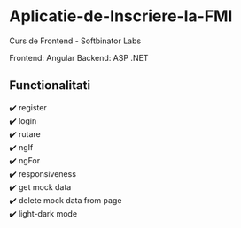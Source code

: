 # Aplicatie-de-Inscriere-la-FMI
Curs de Frontend - Softbinator Labs

Frontend: Angular
Backend: ASP .NET

## Functionalitati
:heavy_check_mark: register  
:heavy_check_mark: login  
:heavy_check_mark: rutare  
:heavy_check_mark: ngIf  
:heavy_check_mark: ngFor  
:heavy_check_mark: responsiveness  
:heavy_check_mark: get mock data  
:heavy_check_mark: delete mock data from page  
:heavy_check_mark: light-dark mode  
